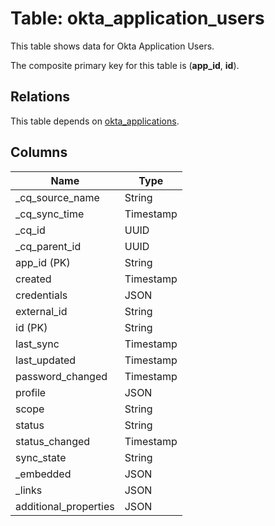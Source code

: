 # Table: okta_application_users

This table shows data for Okta Application Users.

The composite primary key for this table is (**app_id**, **id**).

## Relations

This table depends on [okta_applications](okta_applications).

## Columns

| Name          | Type          |
| ------------- | ------------- |
|_cq_source_name|String|
|_cq_sync_time|Timestamp|
|_cq_id|UUID|
|_cq_parent_id|UUID|
|app_id (PK)|String|
|created|Timestamp|
|credentials|JSON|
|external_id|String|
|id (PK)|String|
|last_sync|Timestamp|
|last_updated|Timestamp|
|password_changed|Timestamp|
|profile|JSON|
|scope|String|
|status|String|
|status_changed|Timestamp|
|sync_state|String|
|_embedded|JSON|
|_links|JSON|
|additional_properties|JSON|